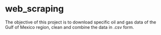 # web_scraping
The objective of this project is to download specific oil and gas data of the Gulf of Mexico region, clean and combine the data in .csv form.
